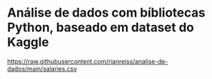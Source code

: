 # Análise de dados com bíbliotecas Python, baseado em dataset do Kaggle

https://raw.githubusercontent.com/rianreiss/analise-de-dados/main/salaries.csv
